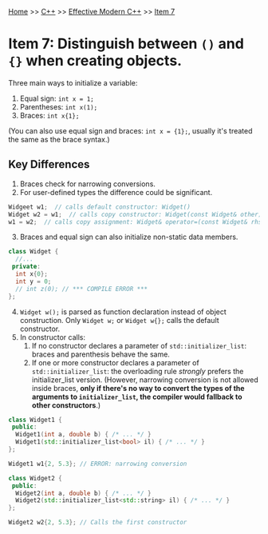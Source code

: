 [Home](../../../../README.md) >> [C++](../../../../README.md#c++) >> [Effective Modern C++](../../README.md) >> [Item 7](./README.md)

# Item 7: Distinguish between `()` and `{}` when creating objects.

Three main ways to initialize a variable:

1. Equal sign: `int x = 1;`
2. Parentheses: `int x(1);`
3. Braces: `int x{1};`

(You can also use equal sign and braces: `int x = {1};`, usually it's treated the same as the brace syntax.)

## Key Differences

1. Braces check for narrowing conversions.
2. For user-defined types the difference could be significant.

```c++
Widgeet w1;  // calls default constructor: Widget()
Widget w2 = w1;  // calls copy constructor: Widget(const Widget& other)
w1 = w2;  // calls copy assignment: Widget& operator=(const Widget& rhs)
```

3. Braces and equal sign can also initialize non-static data members.

```c++
class Widget {
  //...
 private:
  int x{0};
  int y = 0;
  // int z(0); // *** COMPILE ERROR ***
};
```

4. `Widget w();` is parsed as function declaration instead of object construction. Only `Widget w;` or `Widget w{};` calls the default constructor.
5. In constructor calls:
   1. If no constructor declares a parameter of `std::initializer_list`: braces and parenthesis behave the same.
   2. If one or more constructor declares a parameter of `std::initializer_list`: the overloading rule *strongly* prefers the initializer_list version. (However, narrowing conversion is not allowed inside braces, **only if there's no way to convert the types of the arguments to `initializer_list`, the compiler would fallback to other constructors**.)

```c++
class Widget1 {
 public:
  Widget1(int a, double b) { /* ... */ }
  Widget1(std::initializer_list<bool> il) { /* ... */ }
};

Widget1 w1{2, 5.3}; // ERROR: narrowing conversion

class Widget2 {
 public:
  Widget2(int a, double b) { /* ... */ }
  Widget2(std::initializer_list<std::string> il) { /* ... */ }
};

Widget2 w2{2, 5.3}; // Calls the first constructor
```